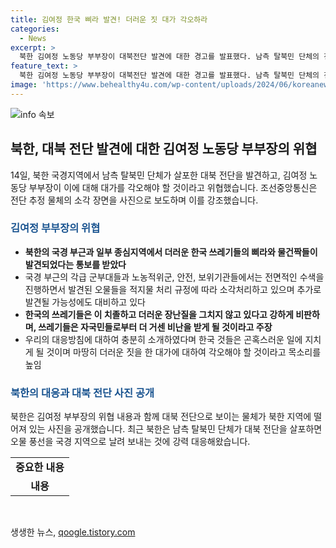 ```yaml
---
title: 김여정 한국 삐라 발견! 더러운 짓 대가 각오하라
categories:
  - News
excerpt: >
  북한 김여정 노동당 부부장이 대북전단 발견에 대한 경고를 발표했다. 남측 탈북민 단체의 전단을 향한 북한의 강력 대응이 이어지고 있는 가운데, 김 부부장은 더러운 행위에 대한 대가를 강조하며 경고했다. 주변 지역에서 대북 전단과 더러운 물체들이 발견되자 군부대와 보위기관은 소각 처리를 진행 중이라고 전했다. 또한, 남한의 행동에 대한 강력한 경고를 발표하며 대응방침을 소개했다. 최근 북한은 남한의 대북 전단에 오물 풍선을 날려 보내는 등 대응해 왔으며 김 부부장의 강력한 대응과 실행에 옮기는 패턴을 보이고 있다.
feature_text: >
  북한 김여정 노동당 부부장이 대북전단 발견에 대한 경고를 발표했다. 남측 탈북민 단체의 전단을 향한 북한의 강력 대응이 이어지고 있는 가운데, 김 부부장은 더러운 행위에 대한 대가를 강조하며 경고했다. 주변 지역에서 대북 전단과 더러운 물체들이 발견되자 군부대와 보위기관은 소각 처리를 진행 중이라고 전했다. 또한, 남한의 행동에 대한 강력한 경고를 발표하며 대응방침을 소개했다. 최근 북한은 남한의 대북 전단에 오물 풍선을 날려 보내는 등 대응해 왔으며 김 부부장의 강력한 대응과 실행에 옮기는 패턴을 보이고 있다.
image: 'https://www.behealthy4u.com/wp-content/uploads/2024/06/koreanews.jpg'
---
```


<p><img src="https://www.behealthy4u.com/wp-content/uploads/2024/06/koreanews.jpg" alt="info 속보" /></p>

<h2 data-ke-size="size26">북한, 대북 전단 발견에 대한 김여정 노동당 부부장의 위협</h2>

<p data-ke-size="size16">14일, 북한 국경지역에서 남측 탈북민 단체가 살포한 대북 전단을 발견하고, 김여정 노동당 부부장이 이에 대해 대가를 각오해야 할 것이라고 위협했습니다. 조선중앙통신은 전단 추정 물체의 소각 장면을 사진으로 보도하며 이를 강조했습니다.</p>

<h3><b><span style="color: #1a5490;">김여정 부부장의 위협</span></b></h3>

<ul>
  <li><b>북한의 국경 부근과 일부 종심지역에서 더러운 한국 쓰레기들의 삐라와 물건짝들이 발견되었다는 통보를 받았다</b></li>
  <li>국경 부근의 각급 군부대들과 노농적위군, 안전, 보위기관들에서는 전면적인 수색을 진행하면서 발견된 오물들을 적지물 처리 규정에 따라 소각처리하고 있으며 추가로 발견될 가능성에도 대비하고 있다</li>
  <li><b>한국의 쓰레기들은 이 치졸하고 더러운 장난질을 그치지 않고 있다고 강하게 비판하며, 쓰레기들은 자국민들로부터 더 거센 비난을 받게 될 것이라고 주장</b></li>
  <li>우리의 대응방침에 대하여 충분히 소개하였다며 한국 것들은 곤혹스러운 일에 지치게 될 것이며 마땅히 더러운 짓을 한 대가에 대하여 각오해야 할 것이라고 목소리를 높임</li>
</ul>

<h3><b><span style="color: #1a5490;">북한의 대응과 대북 전단 사진 공개</span></b></h3>

<p data-ke-size="size16">북한은 김여정 부부장의 위협 내용과 함께 대북 전단으로 보이는 물체가 북한 지역에 떨어져 있는 사진을 공개했습니다. 최근 북한은 남측 탈북민 단체가 대북 전단을 살포하면 오물 풍선을 국경 지역으로 날려 보내는 것에 강력 대응해왔습니다.</p>

<table>
  <tr>
    <td style="text-align: center; height: 17px;"><b>중요한 내용</b></td>
  </tr>
  <tr>
    <td style="text-align: center; height: 17px;"><b>내용</b></td>
  </tr>
</table>

<p data-ke-size="size16">&nbsp;</p>
생생한 뉴스, <a href="https://qoogle.tistory.com" rel="dofollow">qoogle.tistory.com</a>


